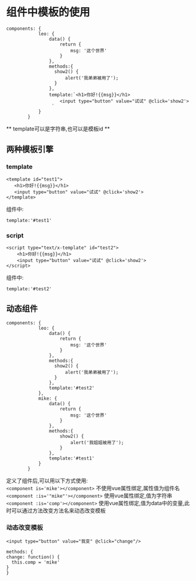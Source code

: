 # 组件中模板的使用
```
components: {
            leo: {
                data() {
                    return {
                        msg: '这个世界'
                    }
                },
                methods:{
                  show2() {
                      alert('我弟弟被用了');
                  }
                },
                template:`<h1>你好!{{msg}}</h1>
                    <input type="button" value="试试" @click='show2'>
                 `
            }
        }
 ```
 ** template可以是字符串,也可以是模板id **
 ## 两种模板引擎
 ### template
 ```
 <template id="test1">
    <h1>你好!{{msg}}</h1>
    <input type="button" value="试试" @click='show2'>
</template>
```
组件中:
```
template:'#test1'
```
### script
```
<script type="text/x-template" id="test2">
    <h1>你好!{{msg}}</h1>
    <input type="button" value="试试" @click='show2'>
</script>
```
组件中:
```
template:'#test2'
```
## 动态组件
```
components: {
            leo: {
                data() {
                    return {
                        msg: '这个世界'
                    }
                },
                methods:{
                  show2() {
                      alert('我弟弟被用了');
                  }
                },
                template:'#test2'
            },
            mike: {
                data() {
                    return {
                        msg: '这个世界'
                    }
                },
                methods:{
                    show2() {
                        alert('我姐姐被用了');
                    }
                },
                template:'#test1'
            }
        }
```
定义了组件后,可以用以下方式使用:  
``<component is='mike'></component>`` 不使用vue属性绑定,属性值为组件名  
``<component :is='"mike"'></component>`` 使用vue属性绑定,值为字符串  
``<component :is='comp'></component>`` 使用vue属性绑定,值为data中的变量,此时可以通过方法改变方法名来动态改变模板
### 动态改变模板
``<input type="button" value="我变" @click="change"/>``  
```
methods: {
change: function() {
  this.comp = 'mike'
}
}
```


